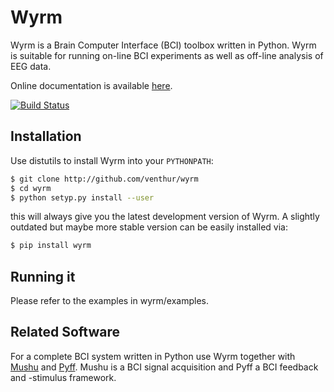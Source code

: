 Wyrm
====

Wyrm is a Brain Computer Interface (BCI) toolbox written in Python. Wyrm is
suitable for running on-line BCI experiments as well as off-line analysis of EEG
data.

Online documentation is available [here][wyrmdoc].

  [wyrmdoc]: http://venthur.github.io/wyrm


[![Build Status](https://travis-ci.org/venthur/wyrm.png)](https://travis-ci.org/venthur/wyrm)


Installation
------------

Use distutils to install Wyrm into your `PYTHONPATH`:

```bash
$ git clone http://github.com/venthur/wyrm
$ cd wyrm
$ python setyp.py install --user
```

this will always give you the latest development version of Wyrm. A slightly
outdated but maybe more stable version can be easily installed via:

```bash
$ pip install wyrm
```


Running it
----------

Please refer to the examples in wyrm/examples.


Related Software
----------------

For a complete BCI system written in Python use Wyrm together with
[Mushu][mushu] and [Pyff][pyff]. Mushu is a BCI signal acquisition and Pyff a
BCI feedback and -stimulus framework.

  [pyff]: http://github.com/venthur/pyff
  [mushu]: http://github.com/venthur/mushu

